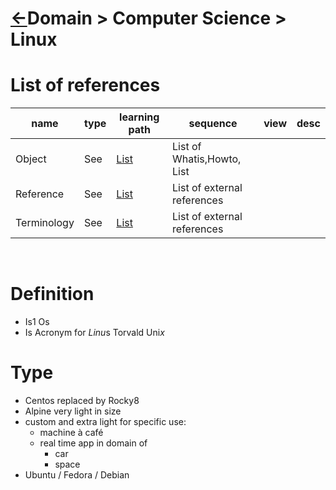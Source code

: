 <head><link rel="stylesheet" href="../../md.css"/><script src="../../md.js"></script></head>

[//]: #(Reference)
[Repo_Readme]:    ../README.md
[Object_List]:       ./list/object_list.md
[Reference_List]:    ./list/reference_list.md
[Term_list]:  ./list/term_list.md

[Cli_List]:          ./list/cli_list.md
[Cli_whatis]:        ../term/whatis/cli_whatis.md
[Howto_List]:        ./list/howto_list.md
[Inventory_whatis]:  ./whatis/inventory_whatis.md
[Object_List]:       ./list/object_list.md
[Reference_List]:    ./list/reference_list.md
[Var_whatis]:        ./whatis/var_whatis.md


# [&larr;][Repo_Readme]Domain > Computer Science > Linux
# List of references
|name|type|learning path|sequence|view|desc|
|-|-|-|-|-|-|
|Object|See|[List][Object_list]|List of Whatis,Howto, List
|Reference|See|[List][Reference_List]|List of external references
|Terminology|See|[List][Term_list]|List of external references
<br>


# Definition
- Is1 Os
- Is Acronym for *Linu*s Torvald Uni*x*

# Type
- Centos replaced by Rocky8
- Alpine very light in size
- custom and extra light for specific use: 
  - machine à café
  - real time app in domain of
    - car
    - space
- Ubuntu / Fedora / Debian 